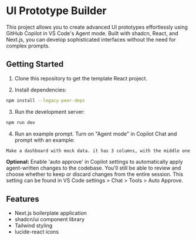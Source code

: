 # UI Prototype Builder

This project allows you to create advanced UI prototypes effortlessly using GitHub Copilot in VS Code's Agent mode. Built with shadcn, React, and Next.js, you can develop sophisticated interfaces without the need for complex prompts.

## Getting Started

1. Clone this repository to get the template React project.

2. Install dependencies:

```bash
npm install --legacy-peer-deps
```

3. Run the development server:

```bash
npm run dev
```

4. Run an example prompt. Turn on "Agent mode" in Copilot Chat and prompt with an example:

```bash
Make a dashboard with mock data. it has 3 columns, with the middle one as the main one, left is nav, and right is for supplementary / smaller information. it should have various modules, and small charts showcasing some simulated scenario. it should be clear and have interactive elements.
```

**Optional:** Enable 'auto approve' in Copilot settings to automatically apply agent-written changes to the codebase. You'll still be able to review and choose whether to keep or discard changes from the entire session. This setting can be found in VS Code settings > Chat > Tools > Auto Approve.

## Features

- Next.js boilerplate application
- shadcn/ui component library
- Tailwind styling
- lucide-react icons
